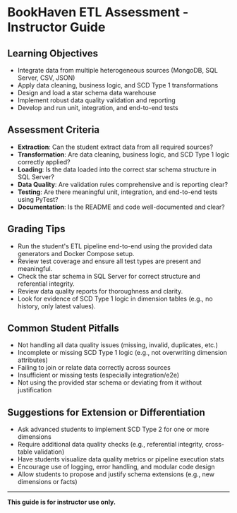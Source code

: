 # BookHaven ETL Assessment - Instructor Guide

## Learning Objectives
- Integrate data from multiple heterogeneous sources (MongoDB, SQL Server, CSV, JSON)
- Apply data cleaning, business logic, and SCD Type 1 transformations
- Design and load a star schema data warehouse
- Implement robust data quality validation and reporting
- Develop and run unit, integration, and end-to-end tests

## Assessment Criteria
- **Extraction**: Can the student extract data from all required sources?
- **Transformation**: Are data cleaning, business logic, and SCD Type 1 logic correctly applied?
- **Loading**: Is the data loaded into the correct star schema structure in SQL Server?
- **Data Quality**: Are validation rules comprehensive and is reporting clear?
- **Testing**: Are there meaningful unit, integration, and end-to-end tests using PyTest?
- **Documentation**: Is the README and code well-documented and clear?

## Grading Tips
- Run the student's ETL pipeline end-to-end using the provided data generators and Docker Compose setup.
- Review test coverage and ensure all test types are present and meaningful.
- Check the star schema in SQL Server for correct structure and referential integrity.
- Review data quality reports for thoroughness and clarity.
- Look for evidence of SCD Type 1 logic in dimension tables (e.g., no history, only latest values).

## Common Student Pitfalls
- Not handling all data quality issues (missing, invalid, duplicates, etc.)
- Incomplete or missing SCD Type 1 logic (e.g., not overwriting dimension attributes)
- Failing to join or relate data correctly across sources
- Insufficient or missing tests (especially integration/e2e)
- Not using the provided star schema or deviating from it without justification

## Suggestions for Extension or Differentiation
- Ask advanced students to implement SCD Type 2 for one or more dimensions
- Require additional data quality checks (e.g., referential integrity, cross-table validation)
- Have students visualize data quality metrics or pipeline execution stats
- Encourage use of logging, error handling, and modular code design
- Allow students to propose and justify schema extensions (e.g., new dimensions or facts)

---

**This guide is for instructor use only.** 